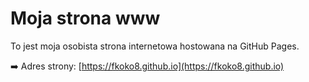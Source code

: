# Moja strona www

To jest moja osobista strona internetowa hostowana na GitHub Pages.

➡️ Adres strony: [https://fkoko8.github.io](https://fkoko8.github.io)
